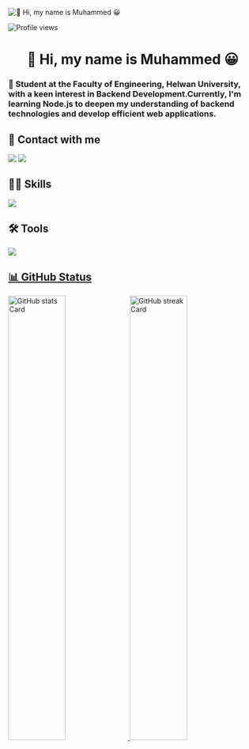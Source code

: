 ![👋 Hi, my name is Muhammed 😀](https://user-images.githubusercontent.com/10498744/210012254-234538ff-d198-48aa-8964-37e6fd45d227.gif)

![Profile views](https://komarev.com/ghpvc/?username=0xmuhammed9&label=Profile%20views&color=0e75b6&style=flat)

<div id="toc">
  <ul align="center" style="list-style: none">
    <summary>
      <h1>
        👋 Hi, my name is Muhammed 😀
      </h1>
    </summary>
  </ul>
</div>
 <h3 align="left">🚀 Student at the Faculty of Engineering, Helwan University, with a keen interest in Backend Development.Currently, I'm learning Node.js to deepen my understanding of backend technologies and develop efficient web applications.</h3>

## 🤙 Contact with me
<p align="left">
  <a href="https://www.linkedin.com/in/muhammedalii9/" target="blank"><img src="https://skillicons.dev/icons?i=linkedin" /></a>
  <a href="https://x.com/0xmuhammed9" target="blank"><img src="https://skillicons.dev/icons?i=twitter"></a>  
</p>

## 🤹‍♀️ Skills
<p align="left">
  <a href="https://skillicons.dev" target="blank">
    <img src="https://skillicons.dev/icons?i=git,c,html,css,js,cmake" />
  </a>
</p>

## 🛠️ Tools
<p align="left">
  <a href="https://skillicons.dev"target="blank">
    <img src="https://skillicons.dev/icons?i=notion,github,obsidian,eclipse,arduino,figma,matlab,vscode"
  </a>
</p>


## 📊 GitHub Status 
<p align="left">
  <img width="48%" src="https://github-readme-stats.vercel.app/api?username=0xmuhammed9&theme=react&hide_title=false&hide_rank=false&show_icons=false&include_all_commits=false&count_private=true&line_height=23" alt="GitHub stats Card" />
  <img width="48%" src="https://streak-stats.demolab.com/?user=0xmuhammed9&theme=react&hide_border=false&date_format=M+j%5B%2C+Y%5D&mode=daily&hide_total_contributions=false&hide_current_streak=false&hide_longest_streak=false&card_height=200" alt="GitHub streak Card" />
</p>

